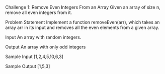 Challenge 1: Remove Even Integers From an Array
Given an array of size n, remove all even integers from it.

Problem Statement
Implement a function removeEven(arr), which takes an array arr in its input and removes all the even elements from a given array.

Input
An array with random integers.

Output
An array with only odd integers

Sample Input
[1,2,4,5,10,6,3]

Sample Output
[1,5,3]

